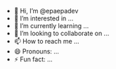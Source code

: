 - 👋 Hi, I’m @epaepadev
- 👀 I’m interested in ...
- 🌱 I’m currently learning ...
- 💞️ I’m looking to collaborate on ...
- 📫 How to reach me ...
- 😄 Pronouns: ...
- ⚡ Fun fact: ...

<!---
epaepadev/epaepadev is a ✨ special ✨ repository because its `README.md` (this file) appears on your GitHub profile.
You can click the Preview link to take a look at your changes.
--->
